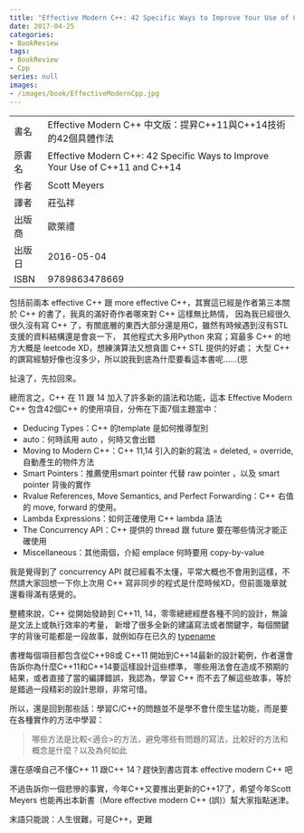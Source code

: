 ```yaml
---
title: "Effective Modern C++: 42 Specific Ways to Improve Your Use of C++11 and C++14"
date: 2017-04-25
categories:
- BookReview
tags:
- BookReview
- Cpp
series: null
images:
- /images/book/EffectiveModernCpp.jpg
---
```


|   |   |
|:-|:-|
|書名|Effective Modern C++ 中文版：提昇C++11與C++14技術的42個具體作法|
|原書名|Effective Modern C++: 42 Specific Ways to Improve Your Use of C++11 and C++14|
|作者|Scott Meyers|
|譯者|莊弘祥|
|出版商|歐萊禮|
|出版日|2016-05-04|
|ISBN|9789863478669|
<!--more-->

包括前兩本 effective C++ 跟 more effective C++，其實這已經是作者第三本關於 C++ 的書了，我真的滿好奇作者哪來對 C++ 這樣無比熱情，
因為我已經很久很久沒有寫 C++ 了，有關底層的東西大部分還是用C，雖然有時候遇到沒有STL 支援的資料結構還是會哀一下，
其他程式大多用Python 來寫；寫最多 C++ 的地方大概是 leetcode XD，想練演算法又想貪圖 C++ STL 提供的好處；
大型 C++ 的譔寫經驗好像也沒多少，所以說我到底為什麼要看這本書呢……(思  

扯遠了，先拉回來。  

總而言之，C++ 在 11 跟 14 加入了許多新的語法和功能，這本 Effective Modern C++ 包含42個C++ 的使用項目，分佈在下面7個主題當中：  

* Deducing Types：C++ 的template 是如何推導型別 
* auto：何時該用 auto ，何時又會出錯 
* Moving to Modern C++：C++ 11,14 引入的新的寫法 = deleted, = override, 自動產生的物件方法
* Smart Pointers：推薦使用smart pointer 代替 raw pointer ，以及 smart pointer 背後的實作 
* Rvalue References, Move Semantics, and Perfect Forwarding：C++ 右值的 move, forward 的使用。 
* Lambda Expressions：如何正確使用 C++ lambda 語法 
* The Concurrency API：C++ 提供的 thread 跟 future 要在哪些情況才能正確使用 
* Miscellaneous：其他兩個，介紹 emplace 何時要用 copy-by-value 

我是覺得到了 concurrency API 就已經看不太懂，平常大概也不會用到這樣，不然請大家回想一下你上次用 C++ 寫非同步的程式是什麼時候XD，但前面幾章就還看得滿有感覺的。  

整體來說，C++ 從開始發跡到 C++11, 14，零零總總經歷各種不同的設計，無論是文法上或執行效率的考量，
新增了很多全新的建議寫法或者關鍵字，每個關鍵字的背後可能都是一段故事，就例如存在已久的 
[typename](http://feihu.me/blog/2014/the-origin-and-usage-of-typename)  

書裡每個項目都包含從C++98或 C++11 開始到C++14最新的設計範例，作者還會告訴你為什麼C++11和C++14要這樣設計這些標準，
哪些用法會在造成不預期的結果，或者直接了當的編譯錯誤，我認為，學習 C++ 而不去了解這些故事，等於是錯過一段精彩的設計思辯，非常可惜。  

所以，還是回到那些話：學習C/C++的問題並不是學不會什麼生猛功能，而是要在各種實作的方法中學習：

> 哪些方法是比較<適合>的方法，避免哪些有問題的寫法，比較好的方法和概念是什麼？以及為何如此  

還在感嘆自己不懂C++ 11 跟C++ 14？趕快到書店買本 effective modern C++ 吧  

不過告訴你一個悲慘的事實，今年C++又要推出更新的C++17了，希望今年Scott Meyers 也能再出本新書（More effective modern C++ (誤)）幫大家指點迷津。  

末語只能說：人生很難，可是C++，更難 
